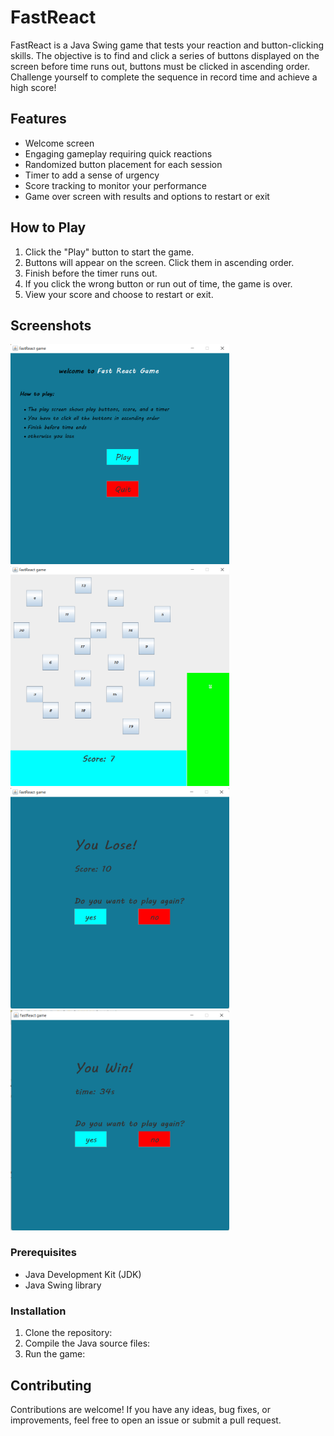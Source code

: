 # FastReact

FastReact is a Java Swing game that tests your reaction and button-clicking skills. The objective is to find and click a series of buttons displayed on the screen before time runs out, buttons must be clicked in ascending order. Challenge yourself to complete the sequence in record time and achieve a high score!

## Features
- Welcome screen
- Engaging gameplay requiring quick reactions
- Randomized button placement for each session
- Timer to add a sense of urgency
- Score tracking to monitor your performance
- Game over screen with results and options to restart or exit

## How to Play

1. Click the "Play" button to start the game.
2. Buttons will appear on the screen. Click them in ascending order.
3. Finish before the timer runs out.
4. If you click the wrong button or run out of time, the game is over.
5. View your score and choose to restart or exit.

## Screenshots
<img src = "images/welcome.png" width="350">
<img src = "images/play.png" width="350">
<img src = "images/lose.png" width="350">
<img src = "images/win.png" width="350">

### Prerequisites

- Java Development Kit (JDK)
- Java Swing library

### Installation

1. Clone the repository:
2. Compile the Java source files:
3. Run the game:


## Contributing

Contributions are welcome! If you have any ideas, bug fixes, or improvements, feel free to open an issue or submit a pull request.
